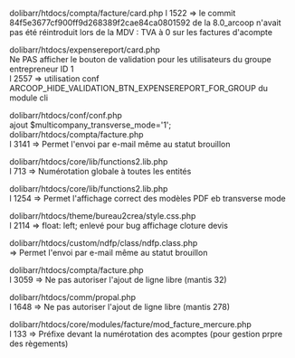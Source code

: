 dolibarr/htdocs/compta/facture/card.php
    l 1522 => le commit 84f5e3677cf900ff9d268389f2cae84ca0801592 de la 8.0_arcoop
    n'avait pas été réintroduit lors de la MDV : TVA à 0 sur les factures d'acompte

dolibarr/htdocs/expensereport/card.php  
    Ne PAS afficher le bouton de validation pour les utilisateurs du groupe entrepreneur ID 1  
    l 2557 => utilisation conf ARCOOP_HIDE_VALIDATION_BTN_EXPENSEREPORT_FOR_GROUP du module cli

dolibarr/htdocs/conf/conf.php  
    ajout $multicompany_transverse_mode='1';
dolibarr/htdocs/compta/facture.php  
    l 3141	=> Permet l'envoi par e-mail même au statut brouillon

dolibarr/htdocs/core/lib/functions2.lib.php  
    l 713		=> Numérotation globale à toutes les entités

dolibarr/htdocs/core/lib/functions2.lib.php  
    l 1254	=> Permet l'affichage correct des modèles PDF eb transverse mode

dolibarr/htdocs/theme/bureau2crea/style.css.php  
    l 2114	=> float: left; enlevé pour bug affichage cloture devis

dolibarr/htdocs/custom/ndfp/class/ndfp.class.php  
    => Permet l'envoi par e-mail même au statut brouillon

dolibarr/htdocs/compta/facture.php  
    l 3059	=> Ne pas autoriser l'ajout de ligne libre (mantis 32)

dolibarr/htdocs/comm/propal.php  
    l 1648	=> Ne pas autoriser l'ajout de ligne libre (mantis 278)

dolibarr/htdocs/core/modules/facture/mod_facture_mercure.php  
    l 133		=> Préfixe devant la numérotation des acomptes (pour gestion prpre des règements)
